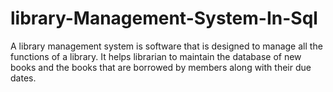 # library-Management-System-In-Sql
A library management system is software that is designed to manage all the functions of a library. It helps librarian to maintain the database of new books and the books that are borrowed by members along with their due dates.
